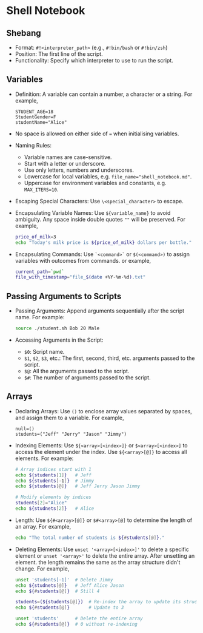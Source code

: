 # Shell Notebook

## Shebang

- Format: `#!<interpreter_path>` (e.g., `#!bin/bash` or `#!bin/zsh`)
- Position: The first line of the script.
- Functionality: Specify which interpreter to use to run the script.

## Variables

- Definition: A variable can contain a number, a character or a string. For example,

  ```shell
  STUDENT_AGE=18
  StudentGender=F
  studentName="Alice"
  ```

- No space is allowed on either side of `=` when initialising variables.

- Naming Rules: 

  - Variable names are case-sensitive.
  - Start with a letter or underscore.
  - Use only letters, numbers and underscores.
  - Lowercase for local variables, e.g. `file_name="shell_notebook.md"`.
  - Uppercase for environment variables and constants, e.g. `MAX_ITERS=10`.

- Escaping Special Characters: Use `\<special_character>` to escape.

- Encapsulating Variable Names: Use `${variable_name}` to avoid ambiguity. Any space inside double quotes `""` will be preserved. For example,

  ```bash
  price_of_milk=3
  echo "Today's milk price is ${price_of_milk} dollars per bottle."
  ```

- Encapsulating Commands: Use ``` `<command>` ``` or  `$(<command>)` to assign variables with outcomes from commands. or example,

  ```  bash
  current_path=`pwd`
  file_with_timestamp="file_$(date +%Y-%m-%d).txt"
  ```

## Passing Arguments to Scripts

- Passing Arguments: Append arguments sequentially after the script name. For example:

  ```bash
  source ./student.sh Bob 20 Male
  ```

- Accessing Arguments in the Script:

  - `$0`: Script name.
  - `$1`, `$2`, `$3`, etc.: The first, second, third, etc. arguments passed to the script.
  - `$@`: All the arguments passed to the script.
  - `$#`: The number of arguments passed to the script.

## Arrays

- Declaring Arrays: Use `()` to enclose array values separated by spaces, and assign them to a variable. For example,

  ```shell
  null=()
  students=("Jeff" "Jerry" "Jason" "Jimmy")
  ```

- Indexing Elements: Use `${<array>[<index>]}` or `$<array>[<index>]` to access the element under the index. Use `${<array>[@]}` to access all elements. For example:

  ``` bash
  # Array indices start with 1
  echo ${students[1]}   # Jeff
  echo ${students[-1]}  # Jimmy
  echo ${students[@]}   # Jeff Jerry Jason Jimmy
  
  # Modify elements by indices
  students[2]="Alice"
  echo ${studnets[2]}   # Alice
  ```

- Length: Use `${#<array>[@]}` or `$#<array>[@]` to determine the length of an array. For example,

  ```bash
  echo "The total number of students is ${#students[@]}."
  ```

- Deleting Elements: Use `unset '<array>[<index>]'` to delete a specific element or `unset '<array>'` to delete the entire array. After unsetting an element. the length remains the same as the array structure didn't change. For example,

  ```bash
  unset 'students[-1]'  # Delete Jimmy
  echo ${studnets[@]}   # Jeff Alice Jason
  echo ${#students[@]}  # Still 4
  
  students=(${students[@]})  # Re-index the array to update its structure
  echo ${#students[@]}       # Update to 3
  
  unset 'students'      # Delete the entire array
  echo ${#students[@]}  # 0 without re-indexing
  ```

  

